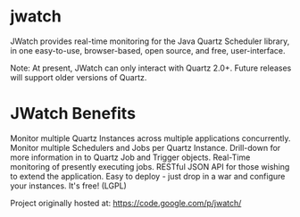 jwatch
======

JWatch provides real-time monitoring for the Java Quartz Scheduler library, in one easy-to-use, browser-based, open source, and free, user-interface.

Note: At present, JWatch can only interact with Quartz 2.0+. Future releases will support older versions of Quartz.

JWatch Benefits
======
Monitor multiple Quartz Instances across multiple applications concurrently.
Monitor multiple Schedulers and Jobs per Quartz Instance.
Drill-down for more information in to Quartz Job and Trigger objects.
Real-Time monitoring of presently executing jobs.
RESTful JSON API for those wishing to extend the application.
Easy to deploy - just drop in a war and configure your instances.
It's free! (LGPL)

Project originally hosted at: https://code.google.com/p/jwatch/
